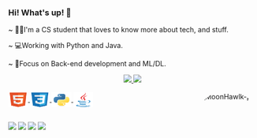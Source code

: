 ### Hi! What's up! 👋

~ 👦🏻I'm a CS student that loves to know more about tech, and stuff.

~ 💻Working with Python and Java.

~ 🐉Focus on Back-end development and ML/DL.

<div align="center">
  <a href="https://github.com/MoonHawlk">
  <img height="180em" src="https://github-readme-stats.vercel.app/api?username=MoonHawlk&show_icons=true&theme=blue&include_all_commits=true&count_private=true"/>
  <img height="180em" src="https://github-readme-stats.vercel.app/api/top-langs/?username=MoonHawlk&layout=compact&langs_count=7&theme=blue"/>
</div>
  <div style="display: inline_block"><br>
  <img align="center" alt="MoonHawlk-HTML" height="30" width="40" src="https://raw.githubusercontent.com/devicons/devicon/master/icons/html5/html5-original.svg">
  <img align="center" alt="MoonHawlk-CSS" height="30" width="40" src="https://raw.githubusercontent.com/devicons/devicon/master/icons/css3/css3-original.svg">
  <img align="center" alt="MoonHawlk-Python" height="30" width="40" src="https://raw.githubusercontent.com/devicons/devicon/master/icons/python/python-original.svg">
  <img align="center" alt="MoonHawlk-C" height="30" width="40" src="https://github.com/devicons/devicon/blob/master/icons/java/java-original.svg">
  <img align="right" alt="MoonHawlk-pic" height="150" style="border-radius:50px;" src="https://cdn.discordapp.com/attachments/427178720495927306/923407663763697664/steamuserimages-a.akamaihd.gif">
</div>

  ##
  
  <div>
  <a target="_blank"><img src="https://img.shields.io/badge/Windows-0078D6?style=for-the-badge&logo=windows&logoColor=white" target="_blank"></a>
  <a target="_blank"><img src="https://img.shields.io/badge/Ubuntu-E95420?style=for-the-badge&logo=ubuntu&logoColor=white" target="_blank"></a>
  <a href = "mailto:minewitherboy@gmail.com"><img src="https://img.shields.io/badge/-Gmail-%23333?style=for-the-badge&logo=gmail&logoColor=white" target="_blank"></a>
  <a href="https://www.linkedin.com/in/filipe-moreno-5a614b1b7/" target="_blank"><img src="https://img.shields.io/badge/-LinkedIn-%230077B5?style=for-the-badge&logo=linkedin&logoColor=white" target="_blank"></a> 
 

    
  </div>
  
 
